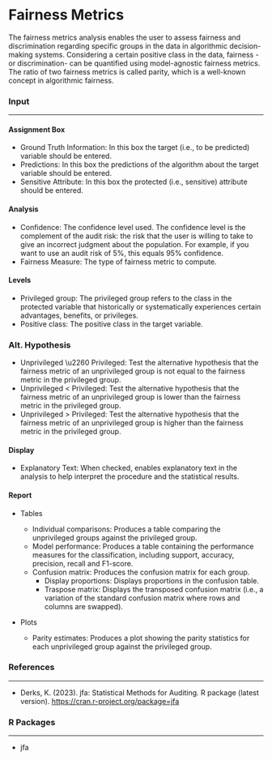 Fairness Metrics
===

The fairness metrics analysis enables the user to assess fairness and discrimination regarding specific groups in the data in algorithmic decision-making systems. Considering a certain positive class in the data, fairness -or discrimination- can be quantified using model-agnostic fairness metrics. The ratio of two fairness metrics is called parity, which is a well-known concept in algorithmic fairness.

### Input
---

#### Assignment Box
- Ground Truth Information: In this box the target (i.e., to be predicted) variable should be entered.
- Predictions: In this box the predictions of the algorithm about the target variable should be entered.
- Sensitive Attribute: In this box the protected (i.e., sensitive) attribute should be entered.

#### Analysis
- Confidence: The confidence level used. The confidence level is the complement of the audit risk: the risk that the user is willing to take to give an incorrect judgment about the population. For example, if you want to use an audit risk of 5%, this equals 95% confidence.
- Fairness Measure: The type of fairness metric to compute.

#### Levels
- Privileged group: The privileged group refers to the class in the protected variable that historically or systematically experiences certain advantages, benefits, or privileges.
- Positive class: The positive class in the target variable.

### Alt. Hypothesis
- Unprivileged \u2260 Privileged: Test the alternative hypothesis that the fairness metric of an unprivileged group is not equal to the fairness metric in the privileged group.
- Unprivileged < Privileged: Test the alternative hypothesis that the fairness metric of an unprivileged group is lower than the fairness metric in the privileged group.
- Unprivileged > Privileged: Test the alternative hypothesis that the fairness metric of an unprivileged group is higher than the fairness metric in the privileged group.

#### Display
- Explanatory Text: When checked, enables explanatory text in the analysis to help interpret the procedure and the statistical results.

#### Report
- Tables
  - Individual comparisons: Produces a table comparing the unprivileged groups against the privileged group.
  - Model performance: Produces a table containing the performance measures for the classification, including support, accuracy, precision, recall and F1-score.
  - Confusion matrix: Produces the confusion matrix for each group.
    - Display proportions: Displays proportions in the confusion table.
    - Traspose matrix: Displays the transposed confusion matrix (i.e., a variation of the standard confusion matrix where rows and columns are swapped). 

- Plots
  - Parity estimates: Produces a plot showing the parity statistics for each unprivileged group against the privileged group.
  

### References
---
- Derks, K. (2023). jfa: Statistical Methods for Auditing. R package (latest version). https://cran.r-project.org/package=jfa

### R Packages
---
- jfa
